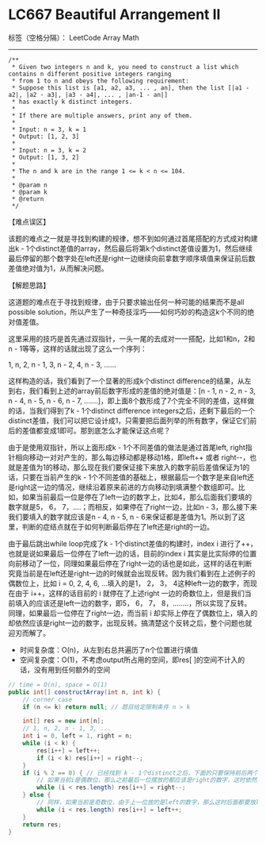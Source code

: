 # LC667 Beautiful Arrangement II
标签（空格分隔）： LeetCode Array Math

---
    /**
     * Given two integers n and k, you need to construct a list which contains n different positive integers ranging
     * from 1 to n and obeys the following requirement:
     * Suppose this list is [a1, a2, a3, ... , an], then the list [|a1 - a2|, |a2 - a3|, |a3 - a4|, ... , |an-1 - an|]
     * has exactly k distinct integers.
     *
     * If there are multiple answers, print any of them.
     *
     * Input: n = 3, k = 1
     * Output: [1, 2, 3]
     *
     * Input: n = 3, k = 2
     * Output: [1, 3, 2]
     *
     * The n and k are in the range 1 <= k < n <= 104.
     *
     * @param n
     * @param k
     * @return
     */
     
     
【难点误区】

该题的难点之一就是寻找到构建的规律，想不到如何通过首尾搭配的方式成对构建出k - 1个distinct差值的array，然后最后将第k个distinct差值设置为1，然后继续最后停留的那个数字处在left还是right一边继续向前拿数字顺序填值来保证前后数差值绝对值为1，从而解决问题。


【解题思路】

这道题的难点在于寻找到规律，由于只要求输出任何一种可能的结果而不是all possible solution，所以产生了一种奇技淫巧——如何巧妙的构造这k个不同的绝对值差值。

这里采用的技巧是首先通过双指针，一头一尾的去成对一一搭配，比如1和n，2和n - 1等等，这样的话就出现了这么一个序列：

1, n, 2, n - 1, 3, n - 2, 4, n - 3, ......

这样构造的话，我们看到了一个显著的形成k个distinct difference的结果，从左到右，我们看到上述的array前后数字形成的差值的绝对值是：[n - 1, n - 2, n - 3, n - 4, n - 5, n - 6, n - 7, .......]，即上面8个数形成了7个完全不同的差值，这样做的话，当我们得到了k - 1个distinct difference integers之后，还剩下最后的一个distinct差值，我们可以把它设计成1，只需要把后面列举的所有数字，保证它们前后的差值都变成1即可。那到底怎么才能保证这点呢？

由于是使用双指针，所以上面形成k - 1个不同差值的做法是通过首尾left, right指针相向移动一对对产生的，那么每边移动都是移动1格，即left++ 或者 right--，也就是差值为1的移动，那么现在我们要保证接下来放入的数字前后差值保证为1的话，只要在当前产生的k - 1个不同差值的基础上，根据最后一个数字是来自left还是right这一边的情况，继续沿着原来前进的方向移动到填满整个数组即可。比如，如果当前最后一位是停在了left一边的数字上，比如4，那么后面我们要填的数字就是5， 6， 7，....；而相反，如果停在了right一边，比如n - 3，那么接下来我们要填入的数字就应该是n - 4, n - 5, n - 6来保证都是差值为1。所以到了这里，判断的症结点就在于如何判断最后停在了left还是right的一边。

由于最后跳出while loop完成了k - 1个distinct差值的构建时，index i 进行了++，也就是说如果最后一位停在了left一边的话，目前的index i 其实是比实际停的位置向前移动了一位，同理如果最后停在了right一边的话也是如此，这样的话在判断究竟当前是在left还是right一边的时候就会出现反转。因为我们看到在上述例子的偶数位上，比如 i = 0, 2, 4, 6, ...填入的是1， 2， 3， 4这种left一边的数字，而现在由于 i++，这样的话目前的 i 就停在了上述right 一边的奇数位上，但是我们当前填入的应该还是left一边的数字，即5， 6， 7， 8，........，所以实现了反转。同理，如果最后一位停在了right一边，而当前 i 却实际上停在了偶数位上，填入的却依然应该是right一边的数字，出现反转。搞清楚这个反转之后，整个问题也就迎刃而解了。

* 时间复杂度：O(n)，从左到右总共遍历了n个位置进行填值
* 空间复杂度：O(1)，不考虑output所占用的空间，即res[ ]的空间不计入的话，没有用到任何额外的空间

```java
// time = O(n), space = O(1)
public int[] constructArray(int n, int k) {
    // corner case
    if (n <= k) return null; // 题目给定限制条件 n > k

    int[] res = new int[n];
    // 1, n, 2, n - 1, 3, ...
    int i = 0, left = 1, right = n;
    while (i < k) {
        res[i++] = left++;
        if (i < k) res[i++] = right--;
    }
    if (i % 2 == 0) { // 已经找到 k - 1个distinct之后，下面的只要保持前后两个数差值为1作为第k个distinct差值即可！！！
        // 如果当前i是偶数位，那么之前最后一位摆放的都应该是right的数字，这时依然要继续放right
        while (i < res.length) res[i++] = right--;
    } else {
        // 同样，如果当前是奇数位，由于上一位放的是left的数字，那么这时后面都要放left，使得差值为1
        while (i < res.length) res[i++] = left++; 
    }
    return res;
}
```
